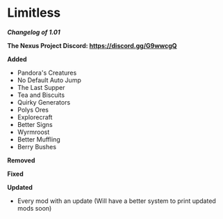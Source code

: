 # Limitless

***Changelog of 1.01***

**The Nexus Project Discord: https://discord.gg/G9wwcgQ**

**Added**
- Pandora's Creatures
- No Default Auto Jump
- The Last Supper
- Tea and Biscuits
- Quirky Generators
- Polys Ores
- Explorecraft
- Better Signs
- Wyrmroost
- Better Muffling
- Berry Bushes

**Removed**

**Fixed**

**Updated**
- Every mod with an update (Will have a better system to print updated mods soon)
